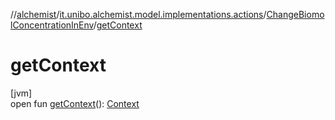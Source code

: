 //[alchemist](../../../index.md)/[it.unibo.alchemist.model.implementations.actions](../index.md)/[ChangeBiomolConcentrationInEnv](index.md)/[getContext](get-context.md)

# getContext

[jvm]\
open fun [getContext](get-context.md)(): [Context](../../it.unibo.alchemist.model.interfaces/-context/index.md)
